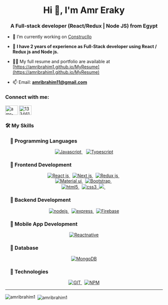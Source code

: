 <h1 align="center">Hi 👋, I'm Amr Eraky</h1>
<h3 align="center">A Full-stack developer (React/Redux | Node JS) from Egypt</h3>

- 🔭 I’m currently working on [Construcllo](https://www.construcllo.com/)

- 💬 **I have 2 years of experience as Full-Stack developer using React / Redux js and Node js.**

- 👨‍💻 My full resume and portfolio are available at [https://amribrahim1.github.io/MyResume](https://amribrahim1.github.io/MyResume)

- 📫 Email: **amribrahim11@gmail.com**

<h3 align="left">Connect with me:</h3>
<p align="left">
<a href="https://linkedin.com/in/amr-eraky" target="blank"><img align="center" src="https://raw.githubusercontent.com/rahuldkjain/github-profile-readme-generator/master/src/images/icons/Social/linked-in-alt.svg" alt="amr-eraky" height="30" width="40" /></a>
<a href="https://stackoverflow.com/users/13346156" target="blank"><img align="center" src="https://raw.githubusercontent.com/rahuldkjain/github-profile-readme-generator/master/src/images/icons/Social/stack-overflow.svg" alt="13346156" height="30" width="40" /></a>
</p>

### 🛠️ My Skills
<h3 align="left">&nbsp;&nbsp;&nbsp;&nbsp;🔵 Programming Languages</h3>
<div align="center">
<a href="https://developer.mozilla.org/en-US/docs/Web/JavaScript" target="_blank" rel="noreferrer"> <img src="https://img.shields.io/badge/JavaScript-323330?style=for-the-badge&logo=javascript&logoColor=F7DF1E" alt="Javascript" /> </a>&nbsp;&nbsp;
<a href="https://www.typescriptlang.org/" target="_blank" rel="noreferrer"><img src="https://img.shields.io/badge/TypeScript-007ACC?style=for-the-badge&logo=typescript&logoColor=white" alt="Typescript" /> </a>
</div>
<h3 align="left">&nbsp;&nbsp;&nbsp;&nbsp;🔵 Frontend Development</h3>
<div align="center">
  <a href="https://reactjs.org/" target="_blank" rel="noreferrer"> <img src="https://img.shields.io/badge/React-20232A?style=for-the-badge&logo=react&logoColor=61DAFB" alt='React js' /> </a>&nbsp;
  <a href="https://nextjs.org/" target="_blank" rel="noreferrer"> <img src="https://img.shields.io/badge/Next js-000?style=for-the-badge&logo=next.js" alt='Next js' /> </a>&nbsp;
  <a href="https://redux.js.org/" target="_blank" rel="noreferrer"> <img src="https://img.shields.io/badge/Redux-593D88?style=for-the-badge&logo=redux&logoColor=white" alt='Redux js' /> </a>&nbsp;
  <br />
  <a href="https://mui.com/" target="_blank" rel="noreferrer"> <img src="https://img.shields.io/badge/Material%20UI-007FFF?style=for-the-badge&logo=mui&logoColor=white" alt='Material ui' /> </a>&nbsp;
  <a href="https://getbootstrap.com" target="_blank" rel="noreferrer"> <img src="https://img.shields.io/badge/Bootstrap-563D7C?style=for-the-badge&logo=bootstrap&logoColor=white" alt='Bootstrap' /> </a>&nbsp;
  <br />
  <a href="https://www.w3.org/html/" target="_blank" rel="noreferrer"> <img src="https://img.shields.io/badge/HTML5-E34F26?style=for-the-badge&logo=html5&logoColor=white" alt="html5"/> </a>&nbsp;
  <a href="https://www.w3schools.com/css/" target="_blank" rel="noreferrer"> <img src="https://img.shields.io/badge/CSS3-1572B6?style=for-the-badge&logo=css3&logoColor=white" alt="css3" />&nbsp;
  <a href="https://sass-lang.com" target="_blank" rel="noreferrer"> <img src="https://img.shields.io/badge/Sass-CC6699?style=for-the-badge&logo=sass&logoColor=white" /> </a>&nbsp;
</div>
<h3 align="left">&nbsp;&nbsp;&nbsp;&nbsp;🔵 Backend Development</h3>
<div align="center">
<a href="https://nodejs.org" target="_blank" rel="noreferrer"> <img src="https://img.shields.io/badge/Node.js-339933?style=for-the-badge&logo=nodedotjs&logoColor=white" alt="nodejs"/> </a>&nbsp;
  <a href="https://expressjs.com" target="_blank" rel="noreferrer"> <img src="https://img.shields.io/badge/Express.js-000000?style=for-the-badge&logo=express&logoColor=white" alt="express" /> </a>&nbsp;
  <a href="https://firebase.google.com/" target="_blank" rel="noreferrer"> <img src="https://img.shields.io/badge/firebase-ffca28?style=for-the-badge&logo=firebase&logoColor=black" alt="Firebase" /> </a>
</div>
<h3 align="left">&nbsp;&nbsp;&nbsp;&nbsp;🔵 Mobile App Development</h3>
<div align="center">
<a href="https://reactnative.dev/" target="_blank" rel="noreferrer"> <img src="https://img.shields.io/badge/React_Native-20232A?style=for-the-badge&logo=react&logoColor=61DAFB" alt="Reactnative" /> </a>
</div>
<h3 align="left">&nbsp;&nbsp;&nbsp;&nbsp;🔵 Database</h3>
<div align="center">
<a href="https://www.mongodb.com/" target="_blank" rel="noreferrer"> <img src="https://img.shields.io/badge/mongoDB-001d2a?style=for-the-badge&logo=mongodb" alt="MongoDB" /> </a>
</div>
<h3 align="left">&nbsp;&nbsp;&nbsp;&nbsp;🔵 Technologies</h3>
<div align="center">
<a href="https://git-scm.com/" target="_blank" rel="noreferrer"> <img src="https://img.shields.io/badge/Git-f0f0e8?style=for-the-badge&logo=git&logoColor=#f44d27" alt="GIT" /> </a>&nbsp;
<a href="https://www.npmjs.com" target="_blank" rel="noreferrer"> <img src="https://img.shields.io/badge/NPM-c60000?style=for-the-badge&logo=npm&logoColor=#f44d27" alt="NPM" /> </a>
</div>
<hr/>

<p><img align="left" src="https://github-readme-stats.vercel.app/api/top-langs?username=amribrahim1&show_icons=true&locale=en&layout=compact" alt="amribrahim1" /></p>

<p>&nbsp;<img align="center" src="https://github-readme-stats.vercel.app/api?username=amribrahim1&show_icons=true&locale=en" alt="amribrahim1" /></p>

